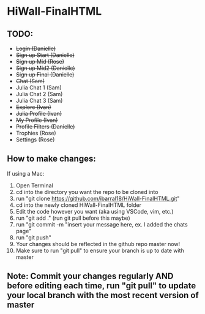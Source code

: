 # HiWall-FinalHTML

## TODO:

- ~~Login (Danielle)~~
- ~~Sign up Start (Danielle)~~
- ~~Sign up Mid (Rose)~~
- ~~Sign up Mid2 (Danielle)~~
- ~~Sign up Final (Danielle)~~
- ~~Chat (Sam)~~
- Julia Chat 1 (Sam)
- Julia Chat 2 (Sam)
- Julia Chat 3 (Sam)
- ~~Explore (Ivan)~~
- ~~Julia Profile (Ivan)~~
- ~~My Profile (Ivan)~~
- ~~Profile Filters (Danielle)~~
- Trophies (Rose)
- Settings (Rose)

## How to make changes:

If using a Mac:

1. Open Terminal
2. cd into the directory you want the repo to be cloned into
3. run "git clone https://github.com/ibarral18/HiWall-FinalHTML.git"
4. cd into the newly cloned HiWall-FinalHTML folder
5. Edit the code however you want (aka using VSCode, vim, etc.)
6. run "git add ." (run git pull before this maybe)
7. run "git commit -m "insert your message here, ex. I added the chats page"
8. run "git push"
9. Your changes should be reflected in the github repo master now!
10. Make sure to run "git pull" to ensure your branch is up to date with master

## Note: Commit your changes regularly AND before editing each time, run "git pull" to update your local branch with the most recent version of master
